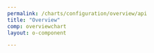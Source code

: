 ```yaml
---
permalink: /charts/configuration/overview/api
title: "Overview"
comp: overviewchart
layout: o-component

---
```

